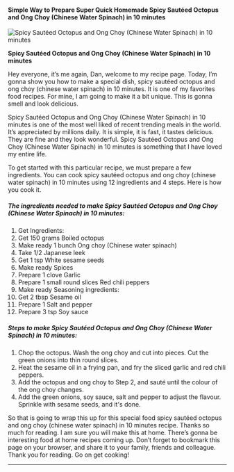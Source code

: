             

#### Simple Way to Prepare Super Quick Homemade Spicy Sautéed Octopus and Ong Choy (Chinese Water Spinach) in 10 minutes

![Spicy Sautéed Octopus and Ong Choy (Chinese Water Spinach) in 10 minutes](https://img-global.cpcdn.com/recipes/6556419873570816/751x532cq70/spicy-sauteed-octopus-and-ong-choy-chinese-water-spinach-in-10-minutes-recipe-main-photo.jpg)

**Spicy Sautéed Octopus and Ong Choy (Chinese Water Spinach) in 10 minutes**

Hey everyone, it’s me again, Dan, welcome to my recipe page. Today, I’m gonna show you how to make a special dish, spicy sautéed octopus and ong choy (chinese water spinach) in 10 minutes. It is one of my favorites food recipes. For mine, I am going to make it a bit unique. This is gonna smell and look delicious.

Spicy Sautéed Octopus and Ong Choy (Chinese Water Spinach) in 10 minutes is one of the most well liked of recent trending meals in the world. It’s appreciated by millions daily. It is simple, it is fast, it tastes delicious. They are fine and they look wonderful. Spicy Sautéed Octopus and Ong Choy (Chinese Water Spinach) in 10 minutes is something that I have loved my entire life.

To get started with this particular recipe, we must prepare a few ingredients. You can cook spicy sautéed octopus and ong choy (chinese water spinach) in 10 minutes using 12 ingredients and 4 steps. Here is how you cook it.

##### The ingredients needed to make Spicy Sautéed Octopus and Ong Choy (Chinese Water Spinach) in 10 minutes:

1.  Get Ingredients:
2.  Get 150 grams Boiled octopus
3.  Make ready 1 bunch Ong choy (Chinese water spinach)
4.  Take 1/2 Japanese leek
5.  Get 1 tsp White sesame seeds
6.  Make ready Spices
7.  Prepare 1 clove Garlic
8.  Prepare 1 small round slices Red chili peppers
9.  Make ready Seasoning ingredients:
10.  Get 2 tbsp Sesame oil
11.  Prepare 1 Salt and pepper
12.  Prepare 3 tsp Soy sauce

##### Steps to make Spicy Sautéed Octopus and Ong Choy (Chinese Water Spinach) in 10 minutes:

1.  Chop the octopus. Wash the ong choy and cut into pieces. Cut the green onions into thin round slices.
2.  Heat the sesame oil in a frying pan, and fry the sliced garlic and red chili peppers.
3.  Add the octopus and ong choy to Step 2, and sauté until the colour of the ong choy changes.
4.  Add the green onions, soy sauce, salt and pepper to adjust the flavour. Sprinkle with sesame seeds, and it's done.

So that is going to wrap this up for this special food spicy sautéed octopus and ong choy (chinese water spinach) in 10 minutes recipe. Thanks so much for reading. I am sure you will make this at home. There’s gonna be interesting food at home recipes coming up. Don’t forget to bookmark this page on your browser, and share it to your family, friends and colleague. Thank you for reading. Go on get cooking!

* * *